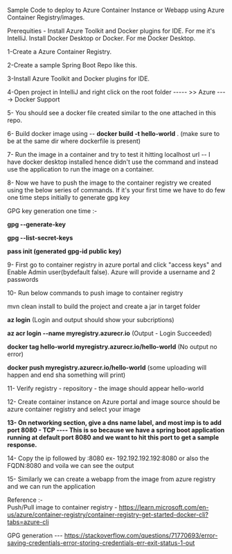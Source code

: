 Sample Code to deploy to Azure Container Instance or Webapp using Azure Container Registry/images.

Prerequities - Install Azure Toolkit and Docker plugins for IDE. For me it's IntelliJ. Install Docker Desktop or Docker. For me Docker Desktop.


1-Create a Azure Container Registry.

2-Create a sample Spring Boot Repo like this.

3-Install Azure Toolkit and Docker plugins for IDE. 

4-Open project in IntelliJ and right click on the root folder ----- >>  Azure ----> Docker Support

5- You should see a docker file created similar to the one attached in this repo.

6- Build docker image using  --  **docker build -t hello-world** .     (make sure to be at the same dir where dockerfile is present)

7- Run the image in a container and try to test it hitting localhost url -- I have docker desktop installed hence didn't use the command and instead use the application to run the image on a container.

8- Now we have to push the image to the container registry we created using the below series of commands. If it's your first time we have to do few one time steps initially to generate gpg key

GPG key generation one time :- 
 
**gpg --generate-key**


**gpg --list-secret-keys**

**pass init (generated gpg-id public key)** 
 
9- First go to container registry in azure portal and click "access keys" and Enable Admin user(bydefault false). Azure will provide a username and 2 passwords   

10- Run below commands to push image to container registry 
  
mvn clean install to build the project and create a jar in target folder
  
**az login** (Login and output should show your subcriptions)
 
**az acr login --name myregistry.azurecr.io** (Output - Login Succeeded)
 
**docker tag hello-world myregistry.azurecr.io/hello-world**  (No output no error)
 
**docker push myregistry.azurecr.io/hello-world**    (some uploading will happen and end sha something will print)

  
11- Verify registry - repository - the image should appear hello-world 
  
12- Create container instance on Azure portal and image source should be azure container registry and select your image
  
**13- On networking section, give a dns name label, and most imp is to add port 8080 - TCP ---- This is so because we have a spring boot application running at default port 8080 and we want to hit this port to get a sample response.**
  
14- Copy the ip followed by :8080 ex- 192.192.192.192:8080 or also the FQDN:8080 and voila we can see the output    
  
  
15- Similarly we can create a webapp from the image from azure registry and we can run the application 

Reference :-  
Push/Pull image to container registry - https://learn.microsoft.com/en-us/azure/container-registry/container-registry-get-started-docker-cli?tabs=azure-cli

GPG generation --- https://stackoverflow.com/questions/71770693/error-saving-credentials-error-storing-credentials-err-exit-status-1-out
  
